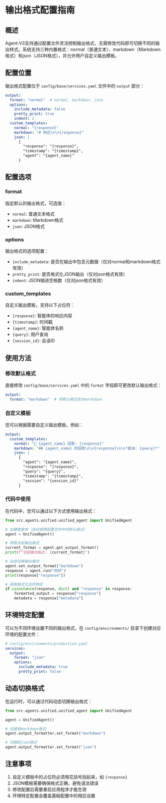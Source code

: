 # 输出格式配置指南

## 概述

Agent-V3支持通过配置文件灵活控制输出格式，无需修改代码即可切换不同的输出样式。系统支持三种内置格式：normal（普通文本）、markdown（Markdown格式）和json（JSON格式），并允许用户自定义输出模板。

## 配置位置

输出格式配置位于 `config/base/services.yaml` 文件中的 `output` 部分：

```yaml
output:
  format: "normal"  # normal, markdown, json
  options:
    include_metadata: false
    pretty_print: true
    indent: 2
  custom_templates:
    normal: "{response}"
    markdown: "# 响应\n\n{response}"
    json: |
      {
        "response": "{response}",
        "timestamp": "{timestamp}",
        "agent": "{agent_name}"
      }
```

## 配置选项

### format
指定默认的输出格式，可选值：
- `normal`: 普通文本格式
- `markdown`: Markdown格式
- `json`: JSON格式

### options
输出格式的选项配置：
- `include_metadata`: 是否在输出中包含元数据（仅对normal和markdown格式有效）
- `pretty_print`: 是否格式化JSON输出（仅对json格式有效）
- `indent`: JSON缩进空格数（仅对json格式有效）

### custom_templates
自定义输出模板，支持以下占位符：
- `{response}`: 智能体的响应内容
- `{timestamp}`: 时间戳
- `{agent_name}`: 智能体名称
- `{query}`: 用户查询
- `{session_id}`: 会话ID

## 使用方法

### 修改默认格式

直接修改 `config/base/services.yaml` 中的 `format` 字段即可更改默认输出格式：

```yaml
output:
  format: "markdown"  # 将默认格式改为markdown
```

### 自定义模板

您可以根据需要自定义输出模板，例如：

```yaml
output:
  custom_templates:
    normal: "🤖 {agent_name} 回答: {response}"
    markdown: "## {agent_name} 的回答\n\n{response}\n\n*查询: {query}*"
    json: |
      {
        "agent": "{agent_name}",
        "response": "{response}",
        "query": "{query}",
        "timestamp": "{timestamp}",
        "session": "{session_id}"
      }
```

### 代码中使用

在代码中，您可以通过以下方式使用输出格式：

```python
from src.agents.unified.unified_agent import UnifiedAgent

# 创建智能体（自动使用配置文件中的默认格式）
agent = UnifiedAgent()

# 获取当前输出格式
current_format = agent.get_output_format()
print(f"当前输出格式: {current_format}")

# 动态切换输出格式
agent.set_output_format("markdown")
response = agent.run("你好")
print(response["response"])

# 获取格式化后的响应
if isinstance(response, dict) and "response" in response:
    formatted_output = response["response"]
    metadata = response["metadata"]
```

## 环境特定配置

可以为不同环境设置不同的输出格式，在 `config/environments/` 目录下创建对应环境的配置文件：

```yaml
# config/environments/production.yaml
services:
  output:
    format: "json"
    options:
      include_metadata: true
      pretty_print: false
```

## 动态切换格式

在运行时，可以通过代码动态切换输出格式：

```python
from src.agents.unified.unified_agent import UnifiedAgent

agent = UnifiedAgent()

# 切换到markdown格式
agent.output_formatter.set_format("markdown")

# 切换到json格式
agent.output_formatter.set_format("json")
```

## 注意事项

1. 自定义模板中的占位符必须用花括号括起来，如 `{response}`
2. JSON模板需要确保格式正确，避免语法错误
3. 修改配置后需要重启应用程序才能生效
4. 环境特定配置会覆盖基础配置中的相应设置